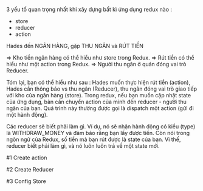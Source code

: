 3 yếu tố quan trọng nhất khi xây dựng bất kì ứng dụng redux nào :

* store
* reducer
* action

Hades đến NGÂN HÀNG, gặp THU NGÂN và RÚT TIỀN

=> Kho tiền ngân hàng có thể hiểu như store trong Redux.
=> Rút tiền có thể hiểu như một action trong Redux.
=> Người thu ngân ở quán đóng vai trò Reducer.

Tóm lại, bạn có thể hiểu như sau : Hades muốn thực hiện rút tiền (action), Hades cần thông báo vs thu ngân (Reducer),
thu ngân đóng vai trò giao tiếp với kho của ngân hàng (store).
Trong redux, nếu bạn muốn cập nhật state của ứng dụng, bàn cần chuyển action của mình đến reducer - người thu ngân của bạn.
Quá trình này thường được gọi là dispatch một action (gửi đi một hành động).

Các reducer sẽ biết phải làm gì. Ví dụ, nó sẽ nhận hành động có kiểu (type) là WITHDRAW_MONEY và đảm bảo rằng bạn lấy được tiền.
Còn nói trong ngôn ngữ của Redux, số tiền mà bạn rút được là state của bạn.
Vì thế, reducer biết phải làm gì, và nó luôn luôn trả về một state mới.

#1 Create action

#2 Create Reducer

#3 Config Store